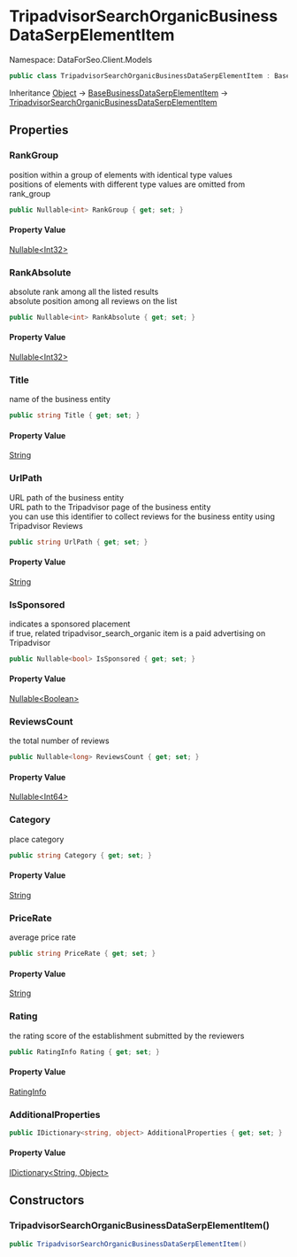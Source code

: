 # TripadvisorSearchOrganicBusinessDataSerpElementItem

Namespace: DataForSeo.Client.Models

```csharp
public class TripadvisorSearchOrganicBusinessDataSerpElementItem : BaseBusinessDataSerpElementItem
```

Inheritance [Object](https://docs.microsoft.com/en-us/dotnet/api/system.object) → [BaseBusinessDataSerpElementItem](./dataforseo.client.models.basebusinessdataserpelementitem.md) → [TripadvisorSearchOrganicBusinessDataSerpElementItem](./dataforseo.client.models.tripadvisorsearchorganicbusinessdataserpelementitem.md)

## Properties

### **RankGroup**

position within a group of elements with identical type values
 <br>positions of elements with different type values are omitted from rank_group

```csharp
public Nullable<int> RankGroup { get; set; }
```

#### Property Value

[Nullable&lt;Int32&gt;](https://docs.microsoft.com/en-us/dotnet/api/system.nullable-1)<br>

### **RankAbsolute**

absolute rank among all the listed results
 <br>absolute position among all reviews on the list

```csharp
public Nullable<int> RankAbsolute { get; set; }
```

#### Property Value

[Nullable&lt;Int32&gt;](https://docs.microsoft.com/en-us/dotnet/api/system.nullable-1)<br>

### **Title**

name of the business entity

```csharp
public string Title { get; set; }
```

#### Property Value

[String](https://docs.microsoft.com/en-us/dotnet/api/system.string)<br>

### **UrlPath**

URL path of the business entity
 <br>URL path to the Tripadvisor page of the business entity
 <br>you can use this identifier to collect reviews for the business entity using Tripadvisor Reviews

```csharp
public string UrlPath { get; set; }
```

#### Property Value

[String](https://docs.microsoft.com/en-us/dotnet/api/system.string)<br>

### **IsSponsored**

indicates a sponsored placement
 <br>if true, related tripadvisor_search_organic item is a paid advertising on Tripadvisor

```csharp
public Nullable<bool> IsSponsored { get; set; }
```

#### Property Value

[Nullable&lt;Boolean&gt;](https://docs.microsoft.com/en-us/dotnet/api/system.nullable-1)<br>

### **ReviewsCount**

the total number of reviews

```csharp
public Nullable<long> ReviewsCount { get; set; }
```

#### Property Value

[Nullable&lt;Int64&gt;](https://docs.microsoft.com/en-us/dotnet/api/system.nullable-1)<br>

### **Category**

place category

```csharp
public string Category { get; set; }
```

#### Property Value

[String](https://docs.microsoft.com/en-us/dotnet/api/system.string)<br>

### **PriceRate**

average price rate

```csharp
public string PriceRate { get; set; }
```

#### Property Value

[String](https://docs.microsoft.com/en-us/dotnet/api/system.string)<br>

### **Rating**

the rating score of the establishment submitted by the reviewers

```csharp
public RatingInfo Rating { get; set; }
```

#### Property Value

[RatingInfo](./dataforseo.client.models.ratinginfo.md)<br>

### **AdditionalProperties**

```csharp
public IDictionary<string, object> AdditionalProperties { get; set; }
```

#### Property Value

[IDictionary&lt;String, Object&gt;](https://docs.microsoft.com/en-us/dotnet/api/system.collections.generic.idictionary-2)<br>

## Constructors

### **TripadvisorSearchOrganicBusinessDataSerpElementItem()**

```csharp
public TripadvisorSearchOrganicBusinessDataSerpElementItem()
```
